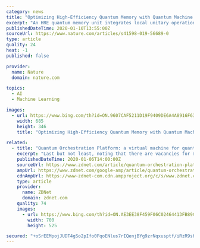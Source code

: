 ```yaml
---
category: news
title: "Optimizing High-Efficiency Quantum Memory with Quantum Machine Learning for Near-Term Quantum Devices"
excerpt: "An HRE quantum memory unit integrates local unitary operations on its hardware level for the optimization of the readout procedure and utilizes the advanced techniques of quantum machine learning. We define the integrated unitary operations of an HRE quantum memory, prove the learning procedure, and evaluate the achievable output signal-to ..."
publishedDateTime: 2020-01-10T13:55:00Z
sourceUrl: https://www.nature.com/articles/s41598-019-56689-0
type: article
quality: 24
heat: -1
published: false

provider:
  name: Nature
  domain: nature.com

topics:
  - AI
  - Machine Learning

images:
  - url: https://www.bing.com/th?id=ON.9607CAF5211D19F9409DE6A4A8916F63
    width: 685
    height: 346
    title: "Optimizing High-Efficiency Quantum Memory with Quantum Machine Learning for Near-Term Quantum Devices"

related:
  - title: "Quantum Orchestration Platform: a virtual machine for quantum computing"
    excerpt: "Last but not least, noting that there are vacancies for machine learning experts in QM piqued our curiosity. What does QM use machine learning for? Internal apps only, or is translating machine learning models in the roadmap too? If yes, at what stage is this now? Sivan noted this relates to something very fundamental, and offered an example to ..."
    publishedDateTime: 2020-01-06T14:00:00Z
    sourceUrl: https://www.zdnet.com/article/quantum-orchestration-platform-a-virtual-machine-for-quantum-computing/
    ampUrl: https://www.zdnet.com/google-amp/article/quantum-orchestration-platform-a-virtual-machine-for-quantum-computing/
    cdnAmpUrl: https://www-zdnet-com.cdn.ampproject.org/c/s/www.zdnet.com/google-amp/article/quantum-orchestration-platform-a-virtual-machine-for-quantum-computing/
    type: article
    provider:
      name: ZDNet
      domain: zdnet.com
    quality: 74
    images:
      - url: https://www.bing.com/th?id=ON.AE3EE38F459F06C02464413FB89C05FE
        width: 700
        height: 525

secured: "+oSrEEMpojJUDT4gSo2pIfo0FqoENlus7rIQenjBYg9zrNqxusptf/iRzR9sb27OLo+Ls9z6rt4N4vG+fOyR8nmm0V1ONCaxy22GdlfQ+y1O3jSvXqb84OvTsI8c8ibLCpCw7IbKeqeRxx/i836EOhjvnkMucQFZI0vNabmctxWGde6x3SNlG8N+b/qkOiqzWpIq4kLAPDxzgwaxe2E+aZyH2229N2gqQJxGShar6MB6lQD9716DMQRskt4hAbK1bJhxEIo15F+MGn/HaSc7jg==;C+wgcuJAw3ZwcLIS07VCDg=="
---
```


